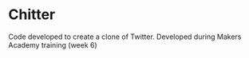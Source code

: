 Chitter
=======

Code developed to create a clone of Twitter. Developed during Makers Academy training (week 6) 
